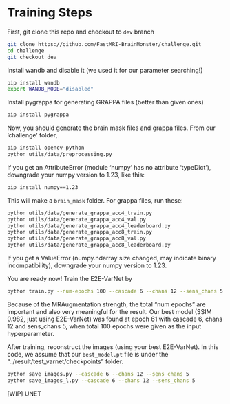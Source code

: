 # Training Steps

First, git clone this repo and checkout to `dev` branch

```bash
git clone https://github.com/FastMRI-BrainMonster/challenge.git
cd challenge
git checkout dev
```

Install wandb and disable it (we used it for our parameter searching!)

```bash
pip install wandb
export WANDB_MODE="disabled"
```

Install pygrappa for generating GRAPPA files (better than given ones)

```bash
pip install pygrappa
```

Now, you should generate the brain mask files and grappa files. From our ‘challenge’ folder, 

```bash
pip install opencv-python
python utils/data/preprocessing.py
```

If you get an AttributeError (module ‘numpy’ has no attribute ‘typeDict’), downgrade your numpy version to 1.23, like this:

```bash
pip install numpy==1.23
```

This will make a `brain_mask` folder. For grappa files, run these:

```bash
python utils/data/generate_grappa_acc4_train.py
python utils/data/generate_grappa_acc4_val.py
python utils/data/generate_grappa_acc4_leaderboard.py
python utils/data/generate_grappa_acc8_train.py
python utils/data/generate_grappa_acc8_val.py
python utils/data/generate_grappa_acc8_leaderboard.py
```

If you get a ValueError (numpy.ndarray size changed, may indicate binary incompatibility), downgrade your numpy version to 1.23.

You are ready now! Train the E2E-VarNet by

```bash
python train.py --num-epochs 100 --cascade 6 --chans 12 --sens_chans 5
```

Because of the MRAugmentation strength, the total “num epochs” are important and also very meaningful for the result. Our best model (SSIM 0.982, just using E2E-VarNet) was found at epoch 61 with cascade 6, chans 12 and sens_chans 5, when total 100 epochs were given as the input hyperparameter. 

After training, reconstruct the images (using your best E2E-VarNet). In this code, we assume that our `best_model.pt` file is under the “../result/test_varnet/checkpoints” folder.

```bash
python save_images.py --cascade 6 --chans 12 --sens_chans 5
python save_images_l.py --cascade 6 --chans 12 --sens_chans 5
```

[WIP] UNET
